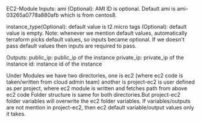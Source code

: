 EC2-Module
Inputs:
ami (Optional): AMI ID is optional. Default ami is ami-03265a0778a880afb which is from centos8.

instance_type(Optional): default value is t2.micro
tags (Optional): default value is empty.
Note: whenever we mention default values, automatically terraform picks default values, so inputs became optional.
      If we doesn't pass default values then inputs are required to pass.

Outputs:
public_ip: public_ip of the instance
private_ip: private_ip of the instance
id: instance id of the instance


Under Modules we have two directories, one is ec2 (where ec2 code is taken/written from cloud admin team)
another is project-ec2 is user defined as per project, where ec2 module is written and fetches path from above ec2 code
Folder structure is same for both directories.But project-ec2 folder variables will overwrite the ec2 folder variables.
If variables/outputs are not mention in project-ec2, then ec2 default variable/output values only it takes.